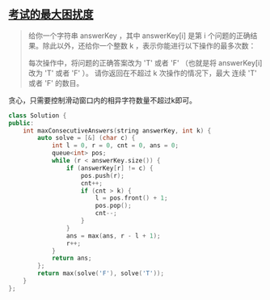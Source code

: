 ## [考试的最大困扰度](https://leetcode-cn.com/problems/maximize-the-confusion-of-an-exam/)

> 给你一个字符串 answerKey ，其中 answerKey[i] 是第 i 个问题的正确结果。除此以外，还给你一个整数 k ，表示你能进行以下操作的最多次数：
>
> 每次操作中，将问题的正确答案改为 'T' 或者 'F' （也就是将 answerKey[i] 改为 'T' 或者 'F' ）。
> 请你返回在不超过 k 次操作的情况下，最大 连续 'T' 或者 'F' 的数目。



贪心，只需要控制滑动窗口内的相异字符数量不超过k即可。

```cpp
class Solution {
public:
    int maxConsecutiveAnswers(string answerKey, int k) {
        auto solve = [&] (char c) {
            int l = 0, r = 0, cnt = 0, ans = 0;
            queue<int> pos;
            while (r < answerKey.size()) {
                if (answerKey[r] != c) {
                    pos.push(r);
                    cnt++;
                    if (cnt > k) {
                        l = pos.front() + 1;
                        pos.pop();
                        cnt--;
                    }
                }
                ans = max(ans, r - l + 1);
                r++;
            }
            return ans;
        };
        return max(solve('F'), solve('T'));
    }
};
```

